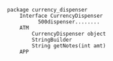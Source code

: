       package currency_dispenser
          Interface CurrencyDispenser
                500dispenser........
          ATM 
              CurrencyDispenser object
              StringBuilder
              String getNotes(int amt)
          APP